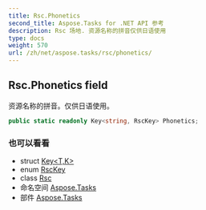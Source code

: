 ```yaml
---
title: Rsc.Phonetics
second_title: Aspose.Tasks for .NET API 参考
description: Rsc 场地. 资源名称的拼音仅供日语使用
type: docs
weight: 570
url: /zh/net/aspose.tasks/rsc/phonetics/
---
```

## Rsc.Phonetics field

资源名称的拼音。仅供日语使用。

```csharp
public static readonly Key<string, RscKey> Phonetics;
```

### 也可以看看

* struct [Key&lt;T,K&gt;](../../key-2/)
* enum [RscKey](../../rsckey/)
* class [Rsc](../)
* 命名空间 [Aspose.Tasks](../../rsc/)
* 部件 [Aspose.Tasks](../../../)


